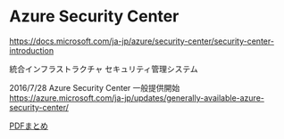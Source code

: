 # Azure Security Center

https://docs.microsoft.com/ja-jp/azure/security-center/security-center-introduction

統合インフラストラクチャ セキュリティ管理システム

2016/7/28 Azure Security Center 一般提供開始
https://azure.microsoft.com/ja-jp/updates/generally-available-azure-security-center/

[PDFまとめ](../AZ-500/pdf/mod4/Azure%20Security%20Center%20まとめ.pdf)
